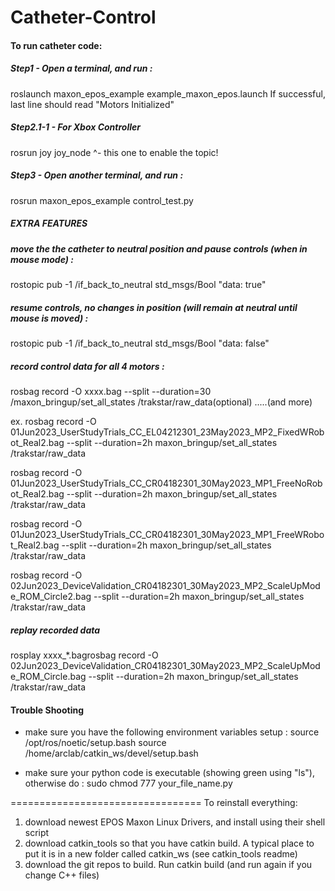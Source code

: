 # Catheter-Control
#### To run catheter code:
##### Step1 - Open a terminal, and run :
roslaunch maxon_epos_example example_maxon_epos.launch
If successful, last line should read "Motors Initialized"

##### Step2.1-1 - For Xbox Controller 
rosrun joy joy_node
		^- this one to enable the topic!

##### Step3 - Open another terminal, and run :
rosrun maxon_epos_example control_test.py

##### EXTRA FEATURES
##### move the the catheter to neutral position and pause controls (when in mouse mode) :
  rostopic pub -1 /if_back_to_neutral std_msgs/Bool "data: true"
##### resume controls, no changes in position (will remain at neutral until mouse is moved) :
  rostopic pub -1 /if_back_to_neutral std_msgs/Bool "data: false"
##### record control data for all 4 motors :
  rosbag record -O xxxx.bag --split --duration=30 /maxon_bringup/set_all_states /trakstar/raw_data(optional) .....(and more)
  
  ex. 
rosbag record -O 01Jun2023_UserStudyTrials_CC_EL04212301_23May2023_MP2_FixedWRobot_Real2.bag --split --duration=2h maxon_bringup/set_all_states /trakstar/raw_data

rosbag record -O 01Jun2023_UserStudyTrials_CC_CR04182301_30May2023_MP1_FreeNoRobot_Real2.bag --split --duration=2h maxon_bringup/set_all_states /trakstar/raw_data

rosbag record -O 01Jun2023_UserStudyTrials_CC_CR04182301_30May2023_MP1_FreeWRobot_Real2.bag --split --duration=2h maxon_bringup/set_all_states /trakstar/raw_data

  
rosbag record -O 02Jun2023_DeviceValidation_CR04182301_30May2023_MP2_ScaleUpMode_ROM_Circle2.bag --split --duration=2h maxon_bringup/set_all_states /trakstar/raw_data
  
##### replay recorded data
  rosplay xxxx_*.bagrosbag record -O 02Jun2023_DeviceValidation_CR04182301_30May2023_MP2_ScaleUpMode_ROM_Circle.bag --split --duration=2h maxon_bringup/set_all_states /trakstar/raw_data
	

#### Trouble Shooting
- make sure you have the following environment variables setup :
   source /opt/ros/noetic/setup.bash
   source /home/arclab/catkin_ws/devel/setup.bash

- make sure your python code is executable (showing green using "ls"), otherwise do :
   sudo chmod 777 your_file_name.py

=================================
To reinstall everything:
1. download newest EPOS Maxon Linux Drivers, and install using their shell script
2. download catkin_tools so that you have catkin build. A typical place to put it is in a new folder called catkin_ws (see catkin_tools readme)
3. download the git repos to build. Run catkin build (and run again if you change C++ files)
